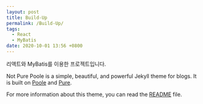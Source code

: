 ```yaml
---
layout: post
title: Build-Up
permalink: /Build-Up/
tags:
  - React
  - MyBatis
date: 2020-10-01 13:56 +0800
---
```


리액트와 MyBatis를 이용한 프로젝트입니다.

Not Pure Poole is a simple, beautiful, and powerful Jekyll theme for blogs. It is built on [Poole](https://github.com/poole/poole) and [Pure](https://purecss.io/).

For more information about this theme, you can read the [README](https://github.com/vszhub/not-pure-poole/blob/master/README.md) file.
